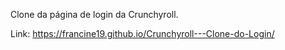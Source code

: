 Clone da página de login da Crunchyroll.

Link: https://francine19.github.io/Crunchyroll---Clone-do-Login/
